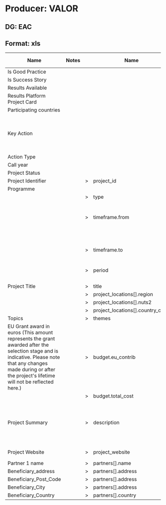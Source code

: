 # Producer: VALOR
## DG: EAC
## Format: xls

| Name                                                                                                                                                                                                                 | Notes |   | Name                             | Required | Notes | () | Default value | Additional logic                                      | Input                                                                                                                                                                                                                                                                                                                                                           | Output                                                                                                                                                                                                                                                                                                                                                          |
|----------------------------------------------------------------------------------------------------------------------------------------------------------------------------------------------------------------------|-------|---|----------------------------------|----------|-------|----|---------------|-------------------------------------------------------|-----------------------------------------------------------------------------------------------------------------------------------------------------------------------------------------------------------------------------------------------------------------------------------------------------------------------------------------------------------------|-----------------------------------------------------------------------------------------------------------------------------------------------------------------------------------------------------------------------------------------------------------------------------------------------------------------------------------------------------------------|
| Is Good Practice                                                                                                                                                                                                     |       |   |                                  |          |       |    |               |                                                       |                                                                                                                                                                                                                                                                                                                                                                 |                                                                                                                                                                                                                                                                                                                                                                 |
| Is Success Story                                                                                                                                                                                                     |       |   |                                  |          |       |    |               |                                                       |                                                                                                                                                                                                                                                                                                                                                                 |                                                                                                                                                                                                                                                                                                                                                                 |
| Results Available                                                                                                                                                                                                    |       |   |                                  |          |       |    |               |                                                       |                                                                                                                                                                                                                                                                                                                                                                 |                                                                                                                                                                                                                                                                                                                                                                 |
| Results Platform Project Card                                                                                                                                                                                        |       |   |                                  |          |       |    |               |                                                       |                                                                                                                                                                                                                                                                                                                                                                 |                                                                                                                                                                                                                                                                                                                                                                 |
| Participating countries                                                                                                                                                                                              |       |   |                                  |          |       |    |               |                                                       |                                                                                                                                                                                                                                                                                                                                                                 |                                                                                                                                                                                                                                                                                                                                                                 |
| Key Action                                                                                                                                                                                                           |       |   |                                  |          |       |    |               |                                                       | Learning Mobility of Individuals  Coordinating organisation name,Coordinating organisation type,Coordinator's address,Coordinator's region,Coordinator's country,Coordinator's website,Partner 1 name,Partner 1 organisation type,Partner 1 address,Partner 1 region,Partner 1 country,Partner 1 website                                                        |                                                                                                                                                                                                                                                                                                                                                                 |
| Action Type                                                                                                                                                                                                          |       |   |                                  |          |       |    |               |                                                       | 'School education staff mobility'                                                                                                                                                                                                                                                                                                                               |                                                                                                                                                                                                                                                                                                                                                                 |
| Call year                                                                                                                                                                                                            |       |   |                                  |          |       |    |               |                                                       | 2014                                                                                                                                                                                                                                                                                                                                                            |                                                                                                                                                                                                                                                                                                                                                                 |
| Project Status                                                                                                                                                                                                       |       |   |                                  |          |       |    |               |                                                       | 'finalized'                                                                                                                                                                                                                                                                                                                                                     |                                                                                                                                                                                                                                                                                                                                                                 |
| Project Identifier                                                                                                                                                                                                   |       | > | project_id                       | true     |       | () |               | =                                                     | '2014-1-DE03-KA101-000430'                                                                                                                                                                                                                                                                                                                                      | '2014-1-DE03-KA101-000430'                                                                                                                                                                                                                                                                                                                                      |
| Programme                                                                                                                                                                                                            |       |   |                                  |          |       | () |               |                                                       | 'Erasmus+'                                                                                                                                                                                                                                                                                                                                                      |                                                                                                                                                                                                                                                                                                                                                                 |
|                                                                                                                                                                                                                      |       | > | type                             |          |       | () |               | split                                                 | 'Standard'                                                                                                                                                                                                                                                                                                                                                      | ['standard']                                                                                                                                                                                                                                                                                                                                                    |
|                                                                                                                                                                                                                      |       | > | timeframe.from                   |          |       | () |               | Formats date from DD/MM/YYYY to ISO 8601 date format. | '05/01/2018'                                                                                                                                                                                                                                                                                                                                                    | '2018-01-04T23:00:00.000Z'                                                                                                                                                                                                                                                                                                                                      |
|                                                                                                                                                                                                                      |       | > | timeframe.to                     |          |       | () |               | Formats date from DD/MM/YYYY to ISO 8601 date format. | '05/01/2018'                                                                                                                                                                                                                                                                                                                                                    | '2018-01-04T23:00:00.000Z'                                                                                                                                                                                                                                                                                                                                      |
|                                                                                                                                                                                                                      |       | > | period                           |          |       | () |               | =                                                     | '2000-2006'                                                                                                                                                                                                                                                                                                                                                     | '2000-2006'                                                                                                                                                                                                                                                                                                                                                     |
|                                                                                                                                                                                                                      |       |   |                                  |          |       | () |               |                                                       |                                                                                                                                                                                                                                                                                                                                                                 |                                                                                                                                                                                                                                                                                                                                                                 |
| Project Title                                                                                                                                                                                                        |       | > | title                            | true     |       | () |               | =                                                     | 'On the tracks of Hercules'                                                                                                                                                                                                                                                                                                                                     | 'On the tracks of Hercules'                                                                                                                                                                                                                                                                                                                                     |
|                                                                                                                                                                                                                      |       | > | project_locations[].region       |          |       | () |               | =                                                     | 'GREECE'                                                                                                                                                                                                                                                                                                                                                        | 'GREECE'                                                                                                                                                                                                                                                                                                                                                        |
|                                                                                                                                                                                                                      |       | > | project_locations[].nuts2        |          |       | () |               | =                                                     | 'EL0'                                                                                                                                                                                                                                                                                                                                                           | 'EL0'                                                                                                                                                                                                                                                                                                                                                           |
|                                                                                                                                                                                                                      |       | > | project_locations[].country_code |          |       | () |               | =                                                     | 'EL'                                                                                                                                                                                                                                                                                                                                                            | 'EL'                                                                                                                                                                                                                                                                                                                                                            |
| Topics                                                                                                                                                                                                               |       | > | themes                           |          |       | () |               | split                                                 | 'Agriculture; energy '                                                                                                                                                                                                                                                                                                                                          | ['agriculture','energy']                                                                                                                                                                                                                                                                                                                                        |
| EU Grant award in euros (This amount represents the grant awarded after the selection stage and is indicative. Please note that any changes made during or after the project's lifetime will not be reflected here.) |       | > | budget.eu_contrib                |          |       | () |               | replace                                               | 'EUR 1 500 000'                                                                                                                                                                                                                                                                                                                                                 | '1500000'                                                                                                                                                                                                                                                                                                                                                       |
|                                                                                                                                                                                                                      |       | > | budget.total_cost                |          |       | () |               | replace                                               | 'EUR 1 500 000'                                                                                                                                                                                                                                                                                                                                                 | '1500000'                                                                                                                                                                                                                                                                                                                                                       |
| Project Summary                                                                                                                                                                                                      |       | > | description                      |          |       | () |               | =                                                     | 'The colour of the sky never had much effect on the irksome rail trip between Greece's two principal cities of Athens and Thessaloniki: passengers had to wait for hours since there was only one set of tracks for trains travelling in both directions. Now all this has changed thanks to a huge programme carried out with the help of the European Union.' | ''The colour of the sky never had much effect on the irksome rail trip between Greece's two principal cities of Athens and Thessaloniki: passengers had to wait for hours since there was only one set of tracks for trains travelling in both directions. Now all this has changed thanks to a huge programme carried out with the help of the European Union. |
| Project Website                                                                                                                                                                                                      |       | > | project_website                  |          |       | () |               | =                                                     | 'http://ec.europa.eu/regional_policy/en/projects/greece/on-the-tracks-of-hercules'                                                                                                                                                                                                                                                                              | 'http://ec.europa.eu/regional_policy/en/projects/greece/on-the-tracks-of-hercules'                                                                                                                                                                                                                                                                              |
| Partner 1 name                                                                                                                                                                                                       |       | > | partners[].name                  |          |       | () |               | =                                                     | 'Hercules'                                                                                                                                                                                                                                                                                                                                                      | 'Hercules'                                                                                                                                                                                                                                                                                                                                                      |
| Beneficiary_address                                                                                                                                                                                                  |       | > | partners[].address               |          |       | () |               | concat                                                | '12 Rue Guillaume. J. Kroll'                                                                                                                                                                                                                                                                                                                                    | '12 Rue Guillaume. J. Kroll, L-1882, Luxembourg'                                                                                                                                                                                                                                                                                                                |
| Beneficiary_Post_Code                                                                                                                                                                                                |       | > | partners[].address               |          |       | () |               | concat                                                | 'L-1882'                                                                                                                                                                                                                                                                                                                                                        | '12 Rue Guillaume. J. Kroll, L-1882, Luxembourg'                                                                                                                                                                                                                                                                                                                |
| Beneficiary_City                                                                                                                                                                                                     |       | > | partners[].address               |          |       | () |               | concat                                                | 'Luxembourg'                                                                                                                                                                                                                                                                                                                                                    | '12 Rue Guillaume. J. Kroll, L-1882, Luxembourg'                                                                                                                                                                                                                                                                                                                |
| Beneficiary_Country                                                                                                                                                                                                  |       | > | partners[].country               |          |       | () |               | split                                                 | 'luxembourg; Belgium'                                                                                                                                                                                                                                                                                                                                           | ['luxembourg','belgium']                                                                                                                                                                                                                                                                                                                                        |
